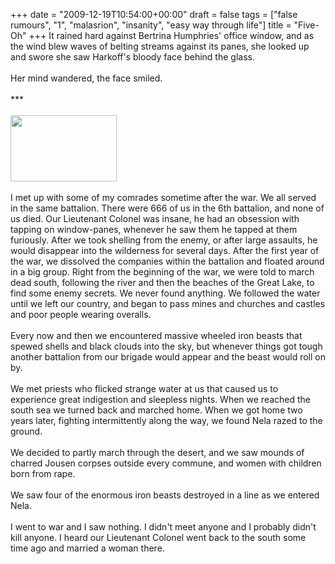+++
date = "2009-12-19T10:54:00+00:00"
draft = false
tags = ["false rumours", "1", "malasrion", "insanity", "easy way through life"]
title = "Five-Oh"
+++
It rained hard against Bertrina Humphries' office window, and as the wind blew waves of belting streams against its panes, she looked up and swore she saw Harkoff's bloody face behind the glass.<br/><br/>Her mind wandered, the face smiled.<br/><br/>***<br/><br/><a href="http://theamazingfruitsalad.files.wordpress.com/2009/12/app-6_pysops.jpg"><img class="aligncenter size-full wp-image-689" title="APP-6_PYSOPS" src="http://theamazingfruitsalad.files.wordpress.com/2009/12/app-6_pysops.jpg" alt="" width="170" height="106" /></a><br/><br/>I met up with some of my comrades sometime after the war. We all served in the same battalion. There were 666 of us in the 6th battalion, and none of us died. Our Lieutenant Colonel was insane, he had an obsession with tapping on window-panes, whenever he saw them he tapped at them furiously. After we took shelling from the enemy, or after large assaults, he would disappear into the wilderness for several days. After the first year of the war, we dissolved the companies within the battalion and floated around in a big group. Right from the beginning of the war, we were told to march dead south, following the river and then the beaches of the Great Lake, to find some enemy secrets. We never found anything. We followed the water until we left our country, and began to pass mines and churches and castles and poor people wearing overalls.<br/><br/>Every now and then we encountered massive wheeled iron beasts that spewed shells and black clouds into the sky, but whenever things got tough another battalion from our brigade would appear and the beast would roll on by.<br/><br/>We met priests who flicked strange water at us that caused us to experience great indigestion and sleepless nights. When we reached the south sea we turned back and marched home. When we got home two years later, fighting intermittently along the way, we found Nela razed to the ground.<br/><br/>We decided to partly march through the desert, and we saw mounds of charred Jousen corpses outside every commune, and women with children born from rape.<br/><br/>We saw four of the enormous iron beasts destroyed in a line as we entered Nela.<br/><br/>I went to war and I saw nothing. I didn't meet anyone and I probably didn't kill anyone. I heard our Lieutenant Colonel went back to the south some time ago and married a woman there.<div class="blogger-post-footer"><img width='1' height='1' src='https://blogger.googleusercontent.com/tracker/5693059957647979680-7119465240847882881?l=cosmiccowbell.blogspot.com' alt='' /></div>